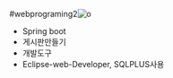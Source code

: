#webprograming2![o](https://github.com/hun21-0512/webprograming2/assets/84048116/da99109c-5017-4ee2-af29-f77b6738be33)


- Spring boot
- 게시판만들기
- 개발도구
- Eclipse-web-Developer, SQLPLUS사용
